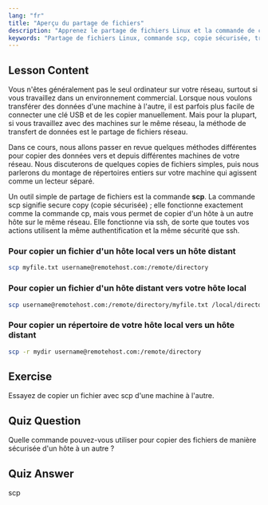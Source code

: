 ```yaml
---
lang: "fr"
title: "Aperçu du partage de fichiers"
description: "Apprenez le partage de fichiers Linux et la commande de copie sécurisée (scp). Transférez des fichiers entre des hôtes sur votre réseau. Démarrez avec ce guide convivial pour débutants !"
keywords: "Partage de fichiers Linux, commande scp, copie sécurisée, transfert de fichiers réseau, tutoriel Linux, Linux pour débutants, guide Linux"
---
```


## Lesson Content

Vous n'êtes généralement pas le seul ordinateur sur votre réseau, surtout si vous travaillez dans un environnement commercial. Lorsque nous voulons transférer des données d'une machine à l'autre, il est parfois plus facile de connecter une clé USB et de les copier manuellement. Mais pour la plupart, si vous travaillez avec des machines sur le même réseau, la méthode de transfert de données est le partage de fichiers réseau.

Dans ce cours, nous allons passer en revue quelques méthodes différentes pour copier des données vers et depuis différentes machines de votre réseau. Nous discuterons de quelques copies de fichiers simples, puis nous parlerons du montage de répertoires entiers sur votre machine qui agissent comme un lecteur séparé.

Un outil simple de partage de fichiers est la commande **scp**. La commande scp signifie secure copy (copie sécurisée) ; elle fonctionne exactement comme la commande cp, mais vous permet de copier d'un hôte à un autre hôte sur le même réseau. Elle fonctionne via ssh, de sorte que toutes vos actions utilisent la même authentification et la même sécurité que ssh.

### Pour copier un fichier d'un hôte local vers un hôte distant

```bash
scp myfile.txt username@remotehost.com:/remote/directory
```

### Pour copier un fichier d'un hôte distant vers votre hôte local

```bash
scp username@remotehost.com:/remote/directory/myfile.txt /local/directory
```

### Pour copier un répertoire de votre hôte local vers un hôte distant

```bash
scp -r mydir username@remotehost.com:/remote/directory
```

## Exercise

Essayez de copier un fichier avec scp d'une machine à l'autre.

## Quiz Question

Quelle commande pouvez-vous utiliser pour copier des fichiers de manière sécurisée d'un hôte à un autre ?

## Quiz Answer

scp

